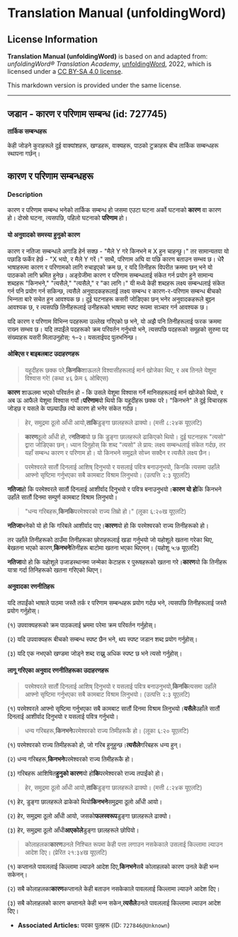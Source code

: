 # Translation Manual (unfoldingWord)

## License Information

**Translation Manual (unfoldingWord)** is based on and adapted from: _unfoldingWord® Translation Academy_, [unfoldingWord](https://unfoldingword.org/utw), 2022, which is licensed under a [CC BY-SA 4.0 license](https://creativecommons.org/licenses/by-sa/4.0/legalcode.en).

This markdown version is provided under the same license.



--------------------------------

## जडान - कारण र परिणाम सम्बन्ध (id: 727745)

**तार्किक सम्बन्धहरू**

केही जोडने कुराहरूले दुई वाक्यांशहरू, खण्डहरू, वाक्यहरू, पाठको टुक्राहरू बीच तार्किक सम्बन्धहरू स्थापना गर्छन्।

कारण र परिणाम सम्बन्धहरू
------------------------

#### **Description**

कारण र परिणाम सम्बन्ध भनेको तार्किक सम्बन्ध हो जसमा एउटा घटना अर्को घटनाको **कारण** वा कारण हो। दोस्रो घटना, त्यसपछि, पहिलो घटनाको **परिणाम** हो।

#### **यो अनुवादको समस्या हुनुको कारण**

कारण र नतिजा सम्बन्धले अगाडि हेर्न सक्छ \- "मैले Y गरे किनभने म X हुन चाहन्छु।" तर सामान्यतया यो पछाडि फर्केर हेर्छ \- "X भयो, र मैले Y गरें।" साथै, परिणाम अघि वा पछि कारण बताउन सम्भव छ। धेरै भाषाहरूमा कारण र परिणामको लागि रुचाइएको क्रम छ, र यदि तिनीहरू विपरीत क्रममा छन् भने यो पाठकको लागि भ्रमित हुनेछ। अङ्ग्रेजीमा कारण र परिणाम सम्बन्धलाई संकेत गर्न प्रयोग हुने सामान्य शब्दहरू "किनभने," "त्यसैले," "त्यसैले," र "का लागि।" यी मध्ये केही शब्दहरू लक्ष्य सम्बन्धलाई संकेत गर्न पनि प्रयोग गर्न सकिन्छ, त्यसैले अनुवादकहरूलाई लक्ष्य सम्बन्ध र कारण\-र\-परिणाम सम्बन्ध बीचको भिन्‍नता बारे सचेत हुन आवश्यक छ। दुई घटनाहरू कसरी जोडिएका छन् भनेर अनुवादकहरूले बुझ्‍न आवश्यक छ, र त्यसपछि तिनीहरूलाई उनीहरूको भाषामा स्पष्ट रूपमा सञ्‍चार गर्न आवश्यक छ।

यदि कारण र परिणाम विभिन्‍न पदहरूमा उल्लेख गरिएको छ भने, यो अझै पनि तिनीहरूलाई फरक क्रममा राख्‍न सम्भव छ। यदि तपाईंले पदहरूको क्रम परिवर्तन गर्नुभयो भने, त्यसपछि पदहरूको समूहको सुरुमा पद संख्याहरू यसरी मिलाउनुहोस्: १–२। यसलाईपद पुलभनिन्छ।

#### **​ओबिएस र बाइबलबाट उदाहरणहरू**

> यहूदीहरू छक्क परे,**किनकि**शाऊलले विश्‍वासीहरूलाई मार्न खोजेका थिए, र अब तिनले येशूमा विश्‍वास गरे! (कथा ४६ फ्रेम ६ ओबिएस)

**कारण** शाऊलमा भएको परिवर्तन हो \- कि उसले येशूमा विश्‍वास गर्ने मानिसहरूलाई मार्न खोजेको थियो, र अब ऊ आफैले येशूमा विश्‍वास गर्यो।**परिणाम**यो थियो कि यहूदीहरू छक्क परे। "किनभने" ले दुई विचारहरू जोड्छ र यसले के पछ्याउँछ त्यो कारण हो भनेर संकेत गर्दछ।

> हेर, समुद्रमा ठूलो आँधी आयो,**ताकि**डुङ्गा छालहरूले ढाक्यो। (मत्ती ८:२४क यूएलटि)

> **कारण**ठूलो आँधी हो, र**नतिजा**यो छ कि डुङ्गा छालहरूले ढाकिएको थियो। दुई घटनाहरू "त्यसो" द्वारा जोडिएका छन्। ध्यान दिनुहोस् कि शब्द "त्यसो" ले प्राय: लक्ष्य सम्बन्धलाई संकेत गर्दछ, तर यहाँ सम्बन्ध कारण र परिणाम हो। यो किनभने समुद्रले सोच्‍न सक्दैन र त्यसैले लक्ष्य छैन।

> परमेश्‍वरले सातौं दिनलाई आशिष् दिनुभयो र यसलाई पवित्र बनाउनुभयो, किनकि त्यसमा उहाँले आफ्नो सृष्टिमा गर्नुभएका सबै कामबाट विश्राम लिनुभयो। (उत्पत्ति २:३ यूएलटि)

**नतिजा**हो कि परमेश्‍वरले सातौं दिनलाई आशीर्वाद दिनुभयो र पवित्र बनाउनुभयो।**कारण यो हो**कि किनभने उहाँले सातौं दिनमा सम्पुर्ण कामबाट विश्राम लिनुभयो।

> "धन्य गरिबहरू,**किनकि**परमेश्‍वरको राज्य तिम्रो हो।" (लूका ६:२०ख यूएलटि)

**नतिजा**भनेको यो हो कि गरिबले आशीर्वाद पाए।**कारण**यो हो कि परमेश्‍वरको राज्य तिनीहरूको हो।

तर उहाँले तिनीहरूको ठाउँमा तिनीहरूका छोराहरूलाई खडा गर्नुभयो जो यहोशूले खतना गरेका थिए, बेखतना भएको कारण,**किनभने**तिनीहरू बाटोमा खतना भएका थिएनन्। (यहोशू ५:७ यूएलटि)

**नतिजा**यो हो कि यहोशूले उजाडस्थानमा जन्मेका केटाहरू र पुरूषहरूको खतना गरे।**कारण**यो कि तिनीहरू यात्रा गर्दा तिनिहरूको खतना गरिएको थिएन्।

#### **​अनुवादका रणनीतिहरू**

यदि तपाईंको भाषाले पाठमा जस्तै तर्क र परिणाम सम्बन्धहरू प्रयोग गर्दछ भने, त्यसपछि तिनीहरूलाई जस्तै प्रयोग गर्नुहोस्।

(१) उपवाक्यहरूको क्रम पाठकलाई भ्रममा परेमा क्रम परिवर्तन गर्नुहोस्।

(२) यदि उपवाक्यहरू बीचको सम्बन्ध स्पष्ट छैन भने, थप स्पष्ट जडान शब्द प्रयोग गर्नुहोस्।

(३) यदि एक नभएको खण्डमा जोड्ने शब्द राख्नु अधिक स्पष्ट छ भने त्यसो गर्नुहोस्।

#### **​लागू गरिएका अनुवाद रणनीतिहरूका उदाहरणहरू**

> परमेश्‍वरले सातौं दिनलाई आशिष् दिनुभयो र यसलाई पवित्र बनाउनुभयो,**किनकि**त्यसमा उहाँले आफ्नो सृष्टिमा गर्नुभएका सबै कामबाट विश्राम लिनुभयो। (उत्पत्ति २:३ यूएलटि)

(१) परमेश्‍वरले आफ्नो सृष्टिमा गर्नुभएका सबै कामबाट सातौं दिनमा विश्राम लिनुभयो।**यसैले**उहाँले सातौं दिनलाई आशीर्वाद दिनुभयो र यसलाई पवित्र गर्नुभयो।

> धन्‍य गरिबहरू,**किनभने**परमेश्‍वरको राज्‍य तिमीहरूकै हो। (लूका ६:२० यूएलटि)

(१) परमेश्‍वरको राज्य तिमीहरूको हो, जो गरिब हुनुहुन्छ।**त्यसैले**गरिबहरू धन्य हुन्।

(२) धन्‍य गरिबहरू,**किनभने**परमेश्‍वरको राज्‍य तिमीहरूकै हो।

(३) गरिबहरू आशिषित**हुनुको कारण**यो हो**कि**परमेश्‍वरको राज्य तपाईंको हो।

> हेर, समुद्रमा ठूलो आँधी आयो,**ताकि**डुङ्गा छालहरूले ढाक्यो। (मत्ती ८:२४क यूएलटि)

(१) हेर, डुङ्गा छालहरूले ढाकेको थियो**किनभने**समुद्रमा ठूलो आँधी आयो।

(२) हेर, समुद्रमा ठूलो आँधी आयो, जसको**फलस्वरूप**डुङ्गा छालहरूले ढाक्यो।

(३) हेर, समुद्रमा ठूलो आँधी**आएकोले**डुङ्गा छालहरूले छोपियो।

> कोलाहलका**कारण**उनले निश्‍चित रूपमा केही पत्ता लगाउन नसकेकाले उसलाई किल्लामा ल्याउन आदेश दिए। (प्रेरित २१:३४ख यूएलटि)

(१) कप्तानले पावललाई किल्लामा ल्याउने आदेश दिए,**किनभने**सबै कोलाहलको कारण उनले केही भन्‍न सकेनन्।

(२) सबै कोलाहलका**कारण**कप्तानले केही बताउन नसकेकाले पावललाई किल्लामा ल्याउने आदेश दिए।

(३) सबै कोलाहलको कारण कप्तानले केही भन्‍न सकेन,**त्यसैले**उनले पावललाई किल्लामा ल्याउन आदेश दिए।

* **Associated Articles:** पदका पुलहरू (ID: `727846@Unknown`)

